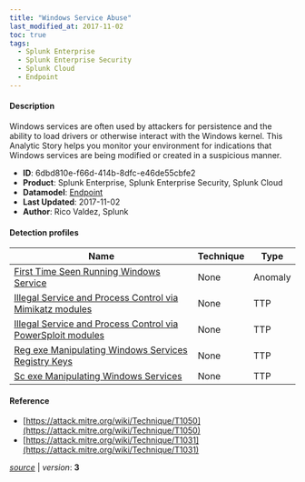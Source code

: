 ```yaml
---
title: "Windows Service Abuse"
last_modified_at: 2017-11-02
toc: true
tags:
  - Splunk Enterprise
  - Splunk Enterprise Security
  - Splunk Cloud
  - Endpoint
---
```


#### Description

Windows services are often used by attackers for persistence and the ability to load drivers or otherwise interact with the Windows kernel. This Analytic Story helps you monitor your environment for indications that Windows services are being modified or created in a suspicious manner.

- **ID**: 6dbd810e-f66d-414b-8dfc-e46de55cbfe2
- **Product**: Splunk Enterprise, Splunk Enterprise Security, Splunk Cloud
- **Datamodel**: [Endpoint](https://docs.splunk.com/Documentation/CIM/latest/User/Endpoint)
- **Last Updated**: 2017-11-02
- **Author**: Rico Valdez, Splunk

#### Detection profiles

| Name        | Technique   | Type         |
| ----------- | ----------- |--------------|
| [First Time Seen Running Windows Service](/endpoint/first_time_seen_running_windows_service/) | None | Anomaly |
| [Illegal Service and Process Control via Mimikatz modules](/endpoint/illegal_service_and_process_control_via_mimikatz_modules/) | None | TTP |
| [Illegal Service and Process Control via PowerSploit modules](/endpoint/illegal_service_and_process_control_via_powersploit_modules/) | None | TTP |
| [Reg exe Manipulating Windows Services Registry Keys](/endpoint/reg_exe_manipulating_windows_services_registry_keys/) | None | TTP |
| [Sc exe Manipulating Windows Services](/endpoint/sc_exe_manipulating_windows_services/) | None | TTP |

#### Reference

* [https://attack.mitre.org/wiki/Technique/T1050](https://attack.mitre.org/wiki/Technique/T1050)
* [https://attack.mitre.org/wiki/Technique/T1031](https://attack.mitre.org/wiki/Technique/T1031)



[*source*](https://github.com/splunk/security_content/tree/develop/stories/windows_service_abuse.yml) \| *version*: **3**